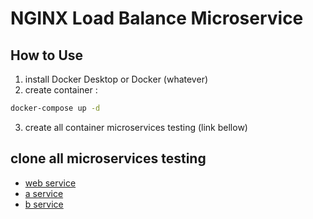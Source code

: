 # NGINX Load Balance Microservice

## How to Use
1. install Docker Desktop or Docker (whatever)
2. create container :
```bash
docker-compose up -d
```
3. create all container microservices testing (link bellow)

## clone all microservices testing
- [web service](https://github.com/jefripunza/example-web-service.git)
- [a service](https://github.com/jefripunza/example-a-service.git)
- [b service](https://github.com/jefripunza/example-b-service.git)
